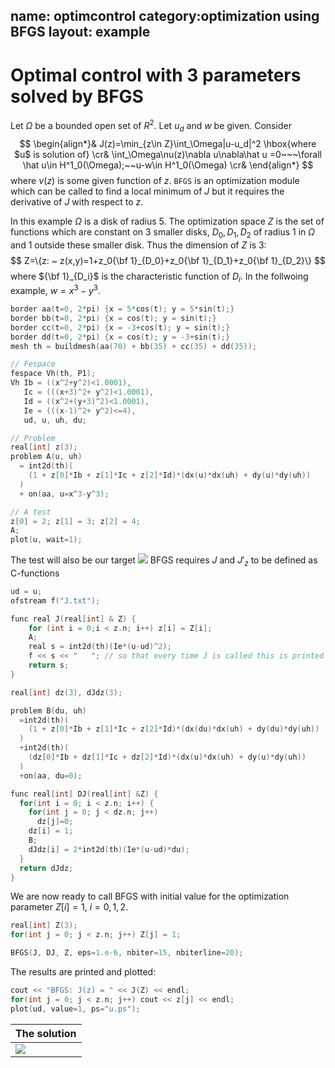 name: optimcontrol
category:optimization using BFGS
layout: example
---
# Optimal control with 3 parameters solved by BFGS

Let $\Omega$ be a bounded open set of $R^2$. Let $u_d$ and $w$ be given.  Consider
$$
\begin{align*}&
J(z)=\min_{z\in Z}\int_\Omega|u-u_d|^2 \hbox{where $u$ is solution of}
\cr&
\int_\Omega\nu(z)\nabla u\nabla\hat u =0~~~\forall \hat u\in  H^1_0(\Omega);~~u-w\in H^1_0(\Omega)
\cr&
\end{align*}
$$
where $\nu(z)$ is some given function of $z$.
$\texttt{BFGS}$ is an optimization module which can be called to find a local minimum of $J$ but it requires the derivative of $J$ with respect to $z$.

In this example $\Omega$ is a disk of radius 5.  The optimization space $Z$ is the set of functions which are constant on 3 smaller disks, $D_0,D_1,D_2$ of radius 1 in $\Omega$ and 1 outside these smaller disk.  Thus the dimension of $Z$ is 3:
$$
Z=\{z: ~ z(x,y)=1+z_0{\bf 1}_{D_0}+z_0{\bf 1}_{D_1}+z_0{\bf 1}_{D_2}\}
$$
where ${\bf 1}_{D_i}$ is the characteristic function of $D_i$.
In the follwoing example, $w=x^3-y^3$.
~~~c++
border aa(t=0, 2*pi) {x = 5*cos(t); y = 5*sin(t);}
border bb(t=0, 2*pi) {x = cos(t); y = sin(t);}
border cc(t=0, 2*pi) {x = -3+cos(t); y = sin(t);}
border dd(t=0, 2*pi) {x = cos(t); y = -3+sin(t);}
mesh th = buildmesh(aa(70) + bb(35) + cc(35) + dd(35));

// Fespace
fespace Vh(th, P1);
Vh Ib = ((x^2+y^2)<1.0001),
   Ic = (((x+3)^2+ y^2)<1.0001),
   Id = ((x^2+(y+3)^2)<1.0001),
   Ie = (((x-1)^2+ y^2)<=4),
   ud, u, uh, du;

// Problem
real[int] z(3);
problem A(u, uh)
  = int2d(th)(
    (1 + z[0]*Ib + z[1]*Ic + z[2]*Id)*(dx(u)*dx(uh) + dy(u)*dy(uh))
  )
  + on(aa, u=x^3-y^3);

// A test 
z[0] = 2; z[1] = 3; z[2] = 4;
A; 
plot(u, wait=1);
~~~
The test will also be our target
![][_test]
BFGS requires $J$ and $J'_z$ to be defined as C-functions
~~~c++
ud = u;
ofstream f("J.txt");

func real J(real[int] & Z) {
    for (int i = 0;i < z.n; i++) z[i] = Z[i];
    A;
    real s = int2d(th)(Ie*(u-ud)^2);
    f << s << "   "; // so that every time J is called this is printed
    return s;
}

real[int] dz(3), dJdz(3);

problem B(du, uh)
  =int2d(th)(
    (1 + z[0]*Ib + z[1]*Ic + z[2]*Id)*(dx(du)*dx(uh) + dy(du)*dy(uh))
  )
  +int2d(th)(
    (dz[0]*Ib + dz[1]*Ic + dz[2]*Id)*(dx(u)*dx(uh) + dy(u)*dy(uh))
  )
  +on(aa, du=0);

func real[int] DJ(real[int] &Z) {
  for(int i = 0; i < z.n; i++) {
    for(int j = 0; j < dz.n; j++)
      dz[j]=0;
    dz[i] = 1;
    B;
    dJdz[i] = 2*int2d(th)(Ie*(u-ud)*du);
  }
  return dJdz;
}
~~~
We are now ready to call BFGS with initial value for the optimization parameter $Z[i]=1$, $i=0,1,2$.
~~~c++
real[int] Z(3);
for(int j = 0; j < z.n; j++) Z[j] = 1;

BFGS(J, DJ, Z, eps=1.e-6, nbiter=15, nbiterline=20);
~~~
The results are printed and plotted:
~~~c++
cout << "BFGS: J(z) = " << J(Z) << endl;
for(int j = 0; j < z.n; j++) cout << z[j] << endl;
plot(ud, value=1, ps="u.ps");
~~~

| The solution   |
| -------------- |
| ![][_solution] |

[_test]: https://raw.githubusercontent.com/phtournier/ffmdtest/refs/heads/main/md/figures/optimcontrol/test.png

[_solution]: https://raw.githubusercontent.com/phtournier/ffmdtest/refs/heads/main/md/figures/optimcontrol/solution.png